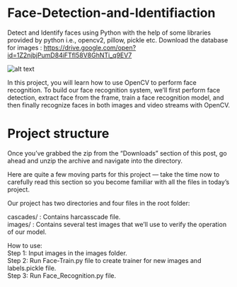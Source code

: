 # Face-Detection-and-Identifiaction
Detect and Identify faces using Python with the help of some libraries provided by python i.e., opencv2, pillow, pickle etc.
Download the database for images :
https://drive.google.com/open?id=1Z2njbjPumD84iFTfl58V8GhNTi_q9EV7

<img src="https://s3-us-west-2.amazonaws.com/static.pyimagesearch.com/opencv-face-recognition/opencv_face_reco_animation.gif" alt="alt text" align="middle"/>

In this project, you will learn how to use OpenCV to perform face recognition. To build our face recognition system, we’ll first perform face detection, extract face from the frame, train a face recognition model, and then finally recognize faces in both images and video streams with OpenCV.

# Project structure
Once you’ve grabbed the zip from the “Downloads” section of this post, go ahead and unzip the archive and navigate into the directory.

Here are quite a few moving parts for this project — take the time now to carefully read this section so you become familiar with all the files in today’s project.

Our project has two directories and four files in the root folder:</br>

cascades/ : Contains harcasscade file. </br>
images/ : Contains several test images that we’ll use to verify the operation of our model.</br>

How to use:</br>
Step 1: Input images in the images folder.</br>
Step 2: Run Face-Train.py file to create trainer for new images and labels.pickle file.</br>
Step 3: Run Face_Recognition.py file.
